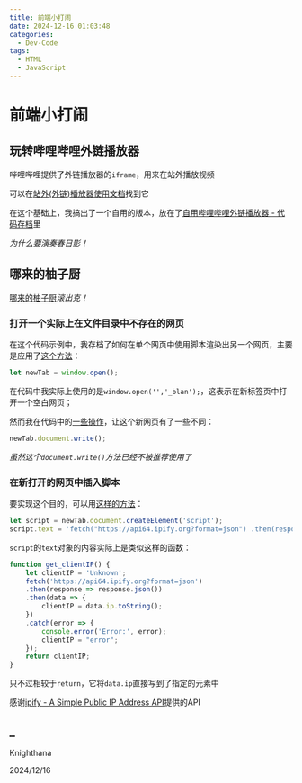 ```yaml
---
title: 前端小打闹
date: 2024-12-16 01:03:48
categories:
  - Dev-Code
tags:
  - HTML
  - JavaScript
---
```


# 前端小打闹

## 玩转哔哩哔哩外链播放器

哔哩哔哩提供了外链播放器的`iframe`，用来在站外播放视频

可以在[站外(外链)播放器使用文档](https://player.bilibili.com/)找到它

在这个基础上，我搞出了一个自用的版本，放在了[自用哔哩哔哩外链播放器 - 代码存档](https://knighthana.github.io/external_ref_docs/self_usage_bilibili_external_linkplayer.html)里

*为什么要演奏春日影！*

## 哪来的柚子厨

[哪来的柚子厨](https://knighthana.github.io/external_ref_docs/button0721.html)*滚出克！*

### 打开一个实际上在文件目录中不存在的网页

在这个代码示例中，我存档了如何在单个网页中使用脚本渲染出另一个网页，主要是应用了[这个方法](https://developer.mozilla.org/zh-CN/docs/Web/API/Window/open)：

```javascript
let newTab = window.open();
```

在代码中我实际上使用的是`window.open('','_blan');`，这表示在新标签页中打开一个空白网页；

然而我在代码中的[一些操作](https://developer.mozilla.org/zh-CN/docs/Web/API/Document/write)，让这个新网页有了一些不同：

```javascript
newTab.document.write();
```

*虽然这个`document.write()`方法已经不被推荐使用了*

### 在新打开的网页中插入脚本

要实现这个目的，可以用[这样的方法](https://developer.mozilla.org/zh-CN/docs/Web/API/Document/createElement)：

```javascript
let script = newTab.document.createElement('script');
script.text = 'fetch("https://api64.ipify.org?format=json") .then(response => response.json()) .then(data => {document.getElementById("ip-address").textContent = data.ip;}) .catch(error => console.error("Error:", error))';
```

`script`的`text`对象的内容实际上是类似这样的函数：
```javascript
function get_clientIP() {
    let clientIP = 'Unknown';
    fetch('https://api64.ipify.org?format=json')
    .then(response => response.json())
    .then(data => {
        clientIP = data.ip.toString();
    })
    .catch(error => {
        console.error('Error:', error);
        clientIP = "error";
    });
    return clientIP;
}
```

只不过相较于`return`，它将`data.ip`直接写到了指定的元素中

感谢[ipify - A Simple Public IP Address API](https://www.ipify.org/)提供的API

## _

Knighthana

2024/12/16
